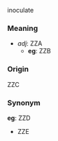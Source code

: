 inoculate
### Meaning
+ _adj_: ZZA
    + __eg__: ZZB

### Origin

ZZC

### Synonym

__eg__: ZZD

+ ZZE


